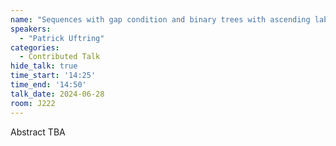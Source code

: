 ```yaml
---
name: "Sequences with gap condition and binary trees with ascending labels"
speakers:
  - "Patrick Uftring"
categories:
  - Contributed Talk
hide_talk: true
time_start: '14:25'
time_end: '14:50'
talk_date: 2024-06-28
room: J222
---
```


Abstract TBA
